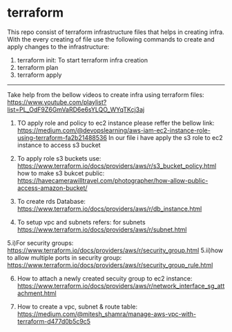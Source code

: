 # terraform
This repo consist of terraform infrastructure files that helps in creating infra.
With the every creating of file use the following commands to create and apply changes to the infrastructure:
1) terraform init: To start terraform infra creation
2) terraform plan
3) terraform apply 

-------------------------
Take help from the bellow videos to create infra using terraform files:
 https://www.youtube.com/playlist?list=PL_OdF9Z6GmVaRD6e6sYLQO_WYqTKcj3aj

1) TO apply role and policy to ec2 instance please reffer the bellow link:
 https://medium.com/@devopslearning/aws-iam-ec2-instance-role-using-terraform-fa2b21488536
In our file i have apply the s3 role to ec2 instance to access s3 bucket

2) To apply role s3 buckets use: 
https://www.terraform.io/docs/providers/aws/r/s3_bucket_policy.html
how to make s3 bukcet public:
https://havecamerawilltravel.com/photographer/how-allow-public-access-amazon-bucket/
 
3) To create rds Database: 
 https://www.terraform.io/docs/providers/aws/r/db_instance.html

4) To setup vpc and subnets refers:
for subnets
 https://www.terraform.io/docs/providers/aws/r/subnet.html

5.i)For security groups:
 https://www.terraform.io/docs/providers/aws/r/security_group.html
5.ii)how to allow multiple ports in security group:
https://www.terraform.io/docs/providers/aws/r/security_group_rule.html

6) How to attach a newly created secuity group to ec2 instance:
 https://www.terraform.io/docs/providers/aws/r/network_interface_sg_attachment.html

7) How to create a vpc, subnet & route table:
  https://medium.com/@mitesh_shamra/manage-aws-vpc-with-terraform-d477d0b5c9c5

